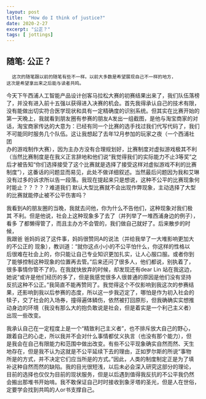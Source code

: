 ```yaml
---
layout: post
title:  "How do I think of justice?"
date: 2020-2-27
excerpt: "公正？"
tags: [ jottings]
---
```



 ## 随笔: 公正？
 
      这次的随笔跟以前的随笔有些不一样。以前大多数是希望展现自己不一样的地方，
    这次是希望拿出来之后能与读者共鸣。
    
  今天下午西浦人工智能产品设计创客马拉松大赛的初赛结果出来了，我们队伍落榜  
  了，并没有进入前十五强以获得进入决赛的机会。首先我得承认自己的技术有限，  
  没有能做出切实符合医学现状和具有一定精确度的识别系统。但其实在比赛开始的  
  第一天晚上，我就看到朋友圈有参赛的朋友A发出一组截图，是他与淘宝商家的对  
  话，淘宝商家传达的大意为：已经有同一个比赛的选手找过我们代写代码了，我们  
  不可能同时服务几个队伍。这让我想起了去年12月参加的玩家之夜（一个西浦社团  
  办的游戏制作大赛），因为主办方没有合理规划好，比赛制度对虚拟游戏极其不利  
  （当然比赛制度是在我义正言辞地和他们说“我觉得我们的实际能力不止3等奖”之  
  后才被告知“你们选择接受了这个比赛就是选择了接受这样对虚拟游戏不利的比赛  
  制度”），这番话的问题显而易见，此处不做详细叙述。当然最后问题因为我和艾琳  
  没有过多的诉求所以告一段落。我现在提起来只是想说，这种不公平的比赛现象何  
  时能止？？？？？难道我们 默认大型比赛就不会出现作弊现象，主动选择了大型  
  的比赛就能停止被不公平伤害吗？  

   我看到A的朋友圈的当晚，我就去问他，你为什么不告他们，这种现象对我们极  
   其  不利。但是他说，社会上这种现象多了去了（并列举了一堆西浦身边的例子），  
   看多  了都懒得管了，而且主办方不会管的，我们做自己就好了。后来散步的时候，  
   我跟爸  爸妈妈说了这件事，妈妈很赞同A的说法（并给我举了一大堆影响更加大  
   的不公正的  现象），教训道：“就你这点小小的不公平怕什么，你这样的性格以  
   后很难在社会上的，你只能让自己专业知识更加扎实，让人心服口服。或者你到  
   了能够控制这种现象的位置再去管。”后来还问了很多人，他们都说，别执着了，  
   很多事情你管不了的。在我就快放弃的时候，却发现还有dear Lin 站在我这边，  
   她说“或许是他们经历的多了，但是我感觉很多人很普通的原因是他们没有坚持  
   反抗这种不公正。”我简直不能再赞同了。我觉得这个不仅影响到我这次的参赛结  
   果，还影响到我以后参赛的态度，所以这一步我迈定了，哪怕是作为初入社会的  
   犊子，交了社会的入场券，撞得遍体鳞伤，依然被打回原形，但我确确实实想推  
   动身边的环境（我没有那么大的抱负敢说是社会，但是着实是一个利己主义者）  
   出现一些改变。  

   我承认自己在一定程度上是一个“精致利己主义者”，也不排斥放大自己的野心，  
   跟着自己的心走，所以我并不会对什么事情都仗义执言（也没有那个能力），但  
   是我会在自己有限能力和范围中做出改变。有些不公平现象确实自然而然、天生  
   地存在，但是我不认为这就是不公平延续下去的理由，正如罗尔斯的所说“事物  
   所是的方式，并不决定它们应当所是的方式。”因此，人类的制度制定正是为了填  
   补这种自然而然的缺陷。我的目光很短浅，以后未必会深入研究这部分的理论，  
   目前的选择也仅仅为目前的现状服务，但是以后遇到值得我反抗的不公平我仍然  
   会搬出那堆书开始啃。我不敢保证自己时时接收到象牙塔的圣光，但是人在世俗，  
   定要学会找到共鸣的人or书支撑自己。  
